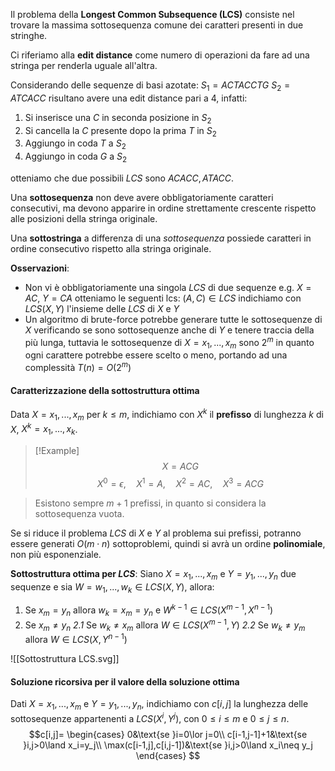 Il problema della **Longest Common Subsequence (LCS)** consiste nel trovare la massima sottosequenza comune dei caratteri presenti in due stringhe.

Ci riferiamo alla **edit distance** come numero di operazioni da fare ad una stringa per renderla uguale all'altra.

Considerando delle sequenze di basi azotate:
$S_1=ACTACCTG$
$S_2=ATCACC$ 
risultano avere una edit distance pari a $4$, infatti:
1. Si inserisce una $C$ in seconda posizione in $S_2$
2. Si cancella la $C$ presente dopo la prima $T$ in $S_2$
3. Aggiungo in coda $T$ a $S_2$
4. Aggiungo in coda $G$ a $S_2$

otteniamo che due possibili $LCS$ sono $ACACC, ATACC$.

Una **sottosequenza** non deve avere obbligatoriamente caratteri consecutivi, ma devono apparire in ordine strettamente crescente rispetto alle posizioni della stringa originale.

Una **sottostringa** a differenza di una _sottosequenza_ possiede caratteri in ordine consecutivo rispetto alla stringa originale.

**Osservazioni**:
- Non vi è obbligatoriamente una singola $LCS$ di due sequenze
	e.g. $X=AC$, $Y=CA$ otteniamo le seguenti lcs: $(A, C)\in LCS$
	indichiamo con $LCS(X,Y)$ l'insieme delle $LCS$ di $X$ e $Y$ 
- Un algoritmo di brute-force potrebbe generare tutte le sottosequenze di $X$ verificando se sono sottosequenze anche di $Y$ e tenere traccia della più lunga, tuttavia le sottosequenze di $X=x_1,...,x_m$ sono $2^m$ in quanto ogni carattere potrebbe essere scelto o meno, portando ad una complessità $T(n)=O(2^m)$

#### Caratterizzazione della sottostruttura ottima
Data $X=x_1,...,x_m$ per $k\leq m$, indichiamo con $X^k$ il **prefisso** di lunghezza $k$ di $X$, $X^k=x_1,...,x_k$.

>[!Example]
>$$X=ACG$$
>$$X^0=\epsilon,\quad X^1=A,\quad X^2=AC,\quad X^3=ACG$$

>Esistono sempre $m+1$ prefissi, in quanto si considera la sottosequenza vuota.

Se si riduce il problema $LCS$ di $X$ e $Y$ al problema sui prefissi, potranno essere generati $O(m\cdot n)$ sottoproblemi, quindi si avrà un ordine **polinomiale**, non più esponenziale.

**Sottostruttura ottima per $LCS$**:
Siano $X=x_1,...,x_m$ e $Y=y_1,...,y_n$ due sequenze e sia $W=w_1,...,w_k\in LCS(X,Y)$, allora:
1. Se $x_m=y_n$ allora $w_k=x_m=y_n$ e $W^{k-1}\in LCS(X^{m-1}, X^{n-1})$
2. Se $x_m\neq y_n$
	_2.1_  Se $w_k\neq x_m$ allora $W\in LCS(X^{m-1},Y)$
	_2.2_  Se $w_k\neq y_m$ allora $W\in LCS(X,Y^{n-1})$

![[Sottostruttura LCS.svg]]
#### Soluzione ricorsiva per il valore della soluzione ottima
Dati $X=x_1,...,x_m$ e $Y=y_1,...,y_n$, indichiamo con $c[i,j]$ la lunghezza delle sottosequenze appartenenti a $LCS(X^i,Y^j)$, con $0\leq i\leq m$ e $0\leq j\leq n$.
$$c[i,j]=
\begin{cases}
0&\text{se }i=0\lor j=0\\
c[i-1,j-1]+1&\text{se }i,j>0\land x_i=y_j\\
\max(c[i-1,j],c[i,j-1])&\text{se }i,j>0\land x_i\neq y_j
\end{cases}
$$
